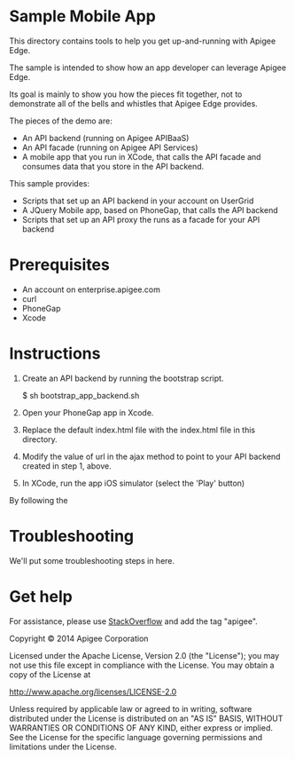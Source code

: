 # Sample Mobile App

This directory contains tools to help you get up-and-running with Apigee Edge.

The sample is intended to show how an app developer can leverage Apigee Edge.

Its goal is mainly to show you how the pieces fit together, not to 
demonstrate all of the bells and whistles that Apigee Edge provides. 

The pieces of the demo are:

* An API backend (running on Apigee APIBaaS)
* An API facade (running on Apigee API Services)
* A mobile app that you run in XCode, that calls the API 
facade and consumes data that you store in the API backend.

This sample provides:

* Scripts that set up an API backend in your account on UserGrid
* A JQuery Mobile app, based on PhoneGap, that calls the API backend
* Scripts that set up an API proxy the runs as a facade for your API backend

# Prerequisites

<!-- Get versions, links, and stuff -->

* An account on enterprise.apigee.com
* curl
* PhoneGap
* Xcode

# Instructions

1. Create an API backend by running the bootstrap script.

   $ sh bootstrap_app_backend.sh

2. Open your PhoneGap app in Xcode.

3. Replace the default index.html file with the index.html file in this directory.

4. Modify the value of url in the ajax method to point to your API backend 
   created in step 1, above.

5. In XCode, run the app iOS simulator (select the 'Play' button)

By following the

# Troubleshooting

We'll put some troubleshooting steps in here.

# Get help

For assistance, please use [StackOverflow](http://stackoverflow.com/tags/apigee) and add the tag "apigee".

Copyright © 2014 Apigee Corporation

Licensed under the Apache License, Version 2.0 (the "License"); you may not use
this file except in compliance with the License. You may obtain a copy
of the License at

http://www.apache.org/licenses/LICENSE-2.0

Unless required by applicable law or agreed to in writing, software
distributed under the License is distributed on an "AS IS" BASIS,
WITHOUT WARRANTIES OR CONDITIONS OF ANY KIND, either express or implied.
See the License for the specific language governing permissions and
limitations under the License.